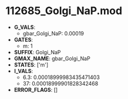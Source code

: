 # 112685_Golgi_NaP.mod

- **G_VALS**:
  - gbar_Golgi_NaP: 0.00019
- **GATES**:
  - m: 1
- **SUFFIX**: Golgi_NaP
- **GMAX_NAME**: gbar_Golgi_NaP
- **STATES**: ['m']
- **I_VALS**:
  - 6.3: 0.00018999983435471403
  - 37: 0.00018999901828342468
- **ERROR_FLAGS**: []
